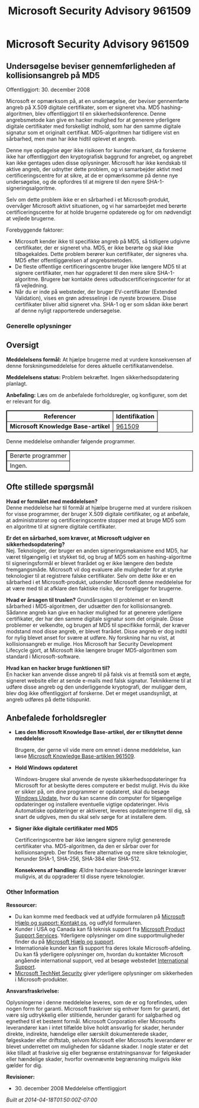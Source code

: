 ﻿---
title: Microsoft Security Advisory 961509
TOCTitle: "961509"
ms:assetid: "961509"
ms:mtpsurl: https://technet.microsoft.com/da-DK/library/961509(v=Security.10)
ms:contentKeyID: 61223906
ms.date: 04/18/2014
mtps_version: v=Security.10
ms.translationtype: HT
---

# Microsoft Security Advisory 961509

## Undersøgelse beviser gennemførligheden af kollisionsangreb på MD5

Offentliggjort: 30. december 2008

Microsoft er opmærksom på, at en undersøgelse, der beviser gennemførte angreb på X.509 digitale certifikater, som er signeret vha. MD5 hashing-algoritmen, blev offentliggjort til en sikkerhedskonference. Denne angrebsmetode kan give en hacker mulighed for at generere yderligere digitale certifikater med forskelligt indhold, som har den samme digitale signatur som et originalt certifikat. MD5-algoritmen har tidligere vist en sårbarhed, men man har ikke hidtil oplevet et angreb.

Denne nye opdagelse øger ikke risikoen for kunder markant, da forskerne ikke har offentliggjort den kryptografisk baggrund for angrebet, og angrebet kan ikke gentages uden disse oplysninger. Microsoft har ikke kendskab til aktive angreb, der udnytter dette problem, og vi samarbejder aktivt med certificeringscentre for at sikre, at de er opmærksomme på denne nye undersøgelse, og de opfordres til at migrere til den nyere SHA-1-signeringsalgoritme.

Selv om dette problem ikke er en sårbarhed i et Microsoft-produkt, overvåger Microsoft aktivt situationen, og vi har samarbejdet med berørte certificeringscentre for at holde brugerne opdaterede og for om nødvendigt at vejlede brugerne.

Forebyggende faktorer:

  - Microsoft kender ikke til specifikke angreb på MD5, så tidligere udgivne certifikater, der er signeret vha. MD5, er ikke berørte og skal ikke tilbagekaldes. Dette problem berører kun certifikater, der signeres vha. MD5 efter offentliggørelsen af angrebsmetoden.
  - De fleste offentlige certificeringscentre bruger ikke længere MD5 til at signere certifikater, men har opgraderet til den mere sikre SHA-1-algoritme. Brugere bør kontakte deres udbudscertificeringscenter for at få vejledning.
  - Når du er inde på websteder, der bruger EV-certifikater (Extended Validation), vises en grøn adresselinje i de nyeste browsere. Disse certifikater bliver altid signeret vha. SHA-1 og er som sådan ikke berørt af denne nyligt rapporterede undersøgelse.

### Generelle oplysninger

## Oversigt

**Meddelelsens formål:** At hjælpe brugerne med at vurdere konsekvensen af denne forskningsmeddelelse for deres aktuelle certifikatanvendelse.

**Meddelelsens status:** Problem bekræftet. Ingen sikkerhedsopdatering planlagt.

**Anbefaling:** Læs om de anbefalede forholdsregler, og konfigurer, som det er relevant for dig.

<table style="border:1px solid black;">
<thead>
<tr class="header">
<th style="border:1px solid black;">Referencer</th>
<th style="border:1px solid black;">Identifikation</th>
</tr>
</thead>
<tbody>
<tr class="odd">
<td style="border:1px solid black;"><strong>Microsoft Knowledge Base-artikel</strong></td>
<td style="border:1px solid black;"><a href="http://support.microsoft.com/kb/961509">961509</a></td>
</tr>
</tbody>
</table>


Denne meddelelse omhandler følgende programmer.

<table style="border:1px solid black;">
<tbody>
<tr class="odd">
<td style="border:1px solid black;">Berørte programmer</td>
</tr>
<tr class="even">
<td style="border:1px solid black;">Ingen.</td>
</tr>
</tbody>
</table>


## Ofte stillede spørgsmål

**Hvad er formålet med meddelelsen?**  
Denne meddelelse har til formål at hjælpe brugerne med at vurdere risikoen for visse programmer, der bruger X.509 digitale certifikater, og at anbefale, at administratorer og certificeringscentre stopper med at bruge MD5 som en algoritme til at signere digitale certifikater.

**Er det en sårbarhed, som kræver, at Microsoft udgiver en sikkerhedsopdatering?**  
Nej. Teknologier, der bruger en anden signeringsmekanisme end MD5, har været tilgængelig i et stykket tid, og brug af MD5 som en hashing-algoritme til signeringsformål er blevet frarådet og er ikke længere den bedste fremgangsmåde. Microsoft vil dog evaluere alle muligheder for at styrke teknologier til at registrere falske certifikater. Selv om dette ikke er en sårbarhed i et Microsoft-produkt, udsender Microsoft denne meddelelse for at være med til at afklare den faktiske risiko, der foreligger for brugerne.

  
**Hvad er årsagen til truslen?** Grundårsagen til problemet er en kendt sårbarhed i MD5-algoritmen, der udsætter den for kollisionsangreb. Sådanne angreb kan give en hacker mulighed for at generere yderligere certifikater, der har den samme digitale signatur som det originale. Disse problemer er velkendte, og brugen af MD5 til specifikke formål, der kræver modstand mod disse angreb, er blevet frarådet. Disse angreb er dog indtil for nylig blevet anset for svære at udføre. Ny forskning har nu vist, at kollisionsangreb er mulige. Hos Microsoft har Security Development Lifecycle gjort, at Microsoft ikke længere bruger MD5-algoritmen som standard i Microsoft-software.

**Hvad kan en hacker bruge funktionen til?**  
En hacker kan anvende disse angreb til på falsk vis at fremstå som et ægte, signeret website eller at sende e-mails med falsk signatur. Teknikkerne til at udføre disse angreb og den underliggende kryptografi, der muliggør dem, blev dog ikke offentliggjort af forskerne. Det er meget usandsynligt, at angreb udføres på dette tidspunkt.

## Anbefalede forholdsregler

  - **Læs den Microsoft Knowledge Base-artikel, der er tilknyttet denne meddelelse**
    
    Brugere, der gerne vil vide mere om emnet i denne meddelelse, kan læse [Microsoft Knowledge Base-artiklen 961509](http://support.microsoft.com/kb/961509).

  - **Hold Windows opdateret**
    
    Windows-brugere skal anvende de nyeste sikkerhedsopdateringer fra Microsoft for at beskytte deres computere er bedst muligt. Hvis du ikke er sikker på, om dine programmer er opdateret, skal du besøge [Windows Update](http://windowsupdate.microsoft.com), hvor du kan scanne din computer for tilgængelige opdateringer og installere eventuelle vigtige opdateringer. Hvis Automatiske opdateringer er aktiveret, leveres opdateringerne til dig, så snart de udgives, men du skal selv sørge for at installere dem.

  - **Signer ikke digitale certifikater med MD5**
    
    Certificeringscentre bør ikke længere signere nyligt genererede certifikater vha. MD5-algoritmen, da den er sårbar over for kollisionsangreb. Der findes flere alternative og mere sikre teknologier, herunder SHA-1, SHA-256, SHA-384 eller SHA-512.
    
    **Konsekvens af handling:** Ældre hardware-baserede løsninger kræver muligvis, at du opgraderer til disse nyere teknologier.

### Other Information

**Ressourcer:**

  - Du kan komme med feedback ved at udfylde formularen på [Microsoft Hjælp og support: Kontakt os](https://support.microsoft.com/common/survey.aspx?scid=sw;en;1257&amp;showpage=1&amp;ws=technet&amp;sd=tech), og udfyld formularen.
  - Kunder i USA og Canada kan få teknisk support fra [Microsoft Product Support Services](http://go.microsoft.com/fwlink/?linkid=21131). Yderligere oplysninger om dine supportmuligheder finder du på [Microsoft Hjælp og support](http://support.microsoft.com/).
  - Internationale kunder kan få support fra deres lokale Microsoft-afdeling. Du kan få yderligere oplysninger om, hvordan du kontakter Microsoft angående international support, ved at besøge webstedet [International Support](http://go.microsoft.com/fwlink/?linkid=21155).
  - [Microsoft TechNet Security](http://go.microsoft.com/fwlink/?linkid=21132) giver yderligere oplysninger om sikkerheden i Microsoft-produkter.

**Ansvarsfraskrivelse:**

Oplysningerne i denne meddelelse leveres, som de er og forefindes, uden nogen form for garanti. Microsoft fraskriver sig enhver form for garanti, det være sig udtrykkelig eller stiltiende, herunder garanti for salgbarhed og egnethed til et bestemt formål. Microsoft Corporation eller Microsofts leverandører kan i intet tilfælde blive holdt ansvarlig for skader, herunder direkte, indirekte, hændelige eller særskilt dokumenterede skader, følgeskader eller driftstab, selvom Microsoft eller Microsofts leverandører er blevet underrettet om muligheden for sådanne skader. I nogle stater er det ikke tilladt at fraskrive sig eller begrænse erstatningsansvar for følgeskader eller hændelige skader, hvorfor ovennævnte begrænsning muligvis ikke gælder for dig.

**Revisioner:**

  - 30\. december 2008 Meddelelse offentliggjort

*Built at 2014-04-18T01:50:00Z-07:00*

